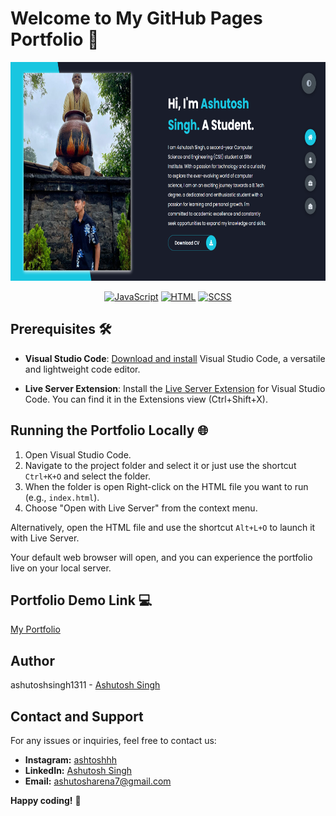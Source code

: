 # Welcome to My GitHub Pages Portfolio 🚀
<p align="center">
 <img height=350px src="./frontpage.png" alt="Front Page">
</p>
<div align="center">
 
[![JavaScript](https://img.shields.io/badge/JavaScript-ES6-yellow.svg)](https://developer.mozilla.org/en-US/docs/Web/JavaScript)
[![HTML](https://img.shields.io/badge/HTML5-blue.svg)](https://developer.mozilla.org/en-US/docs/Web/Guide/HTML/HTML5)
[![SCSS](https://img.shields.io/badge/SCSS-Styles-bf4080.svg)](https://sass-lang.com/documentation)

</div>

## Prerequisites 🛠️

- **Visual Studio Code**: [Download and install](https://code.visualstudio.com/download) Visual Studio Code, a versatile and lightweight code editor.

- **Live Server Extension**: Install the [Live Server Extension](https://marketplace.visualstudio.com/items?itemName=ritwickdey.LiveServer) for Visual Studio Code. You can find it in the Extensions view (Ctrl+Shift+X).

## Running the Portfolio Locally 🌐

1. Open Visual Studio Code.
2. Navigate to the project folder and select it or just use the shortcut `Ctrl+K+O` and select the folder.
3. When the folder is open Right-click on the HTML file you want to run (e.g., `index.html`).
4. Choose "Open with Live Server" from the context menu.

Alternatively, open the HTML file and use the shortcut `Alt+L+O` to launch it with Live Server.

Your default web browser will open, and you can experience the portfolio live on your local server.

## Portfolio Demo Link 💻
[My Portfolio](https://code.visualstudio.com/download) 

## Author

ashutoshsingh1311 - [Ashutosh Singh](https://github.com/ashutoshsingh1311)

## Contact and Support

For any issues or inquiries, feel free to contact us:

- **Instagram:** [ashtoshhh](https://www.instagram.com/ashtoshhh/)
- **LinkedIn:** [Ashutosh Singh](https://www.linkedin.com/in/ashutosh-singh-16a5b4251/)
- **Email:** ashutosharena7@gmail.com

**Happy coding!** 🚀
